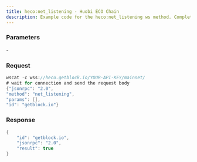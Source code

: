 ```yaml
---
title: heco:net_listening - Huobi ECO Chain
description: Example code for the heco:net_listening ws method. Сomplete guide on how to use heco:net_listening ws in GetBlock.io Web3 documentation.
---
```


### Parameters


\-

### Request

``` java
wscat -c wss://heco.getblock.io/YOUR-API-KEY/mainnet/ 
# wait for connection and send the request body 
{"jsonrpc": "2.0",
"method": "net_listening",
"params": [],
"id": "getblock.io"}
```

###  Response

``` java
{
    "id": "getblock.io",
    "jsonrpc": "2.0",
    "result": true
}
```

